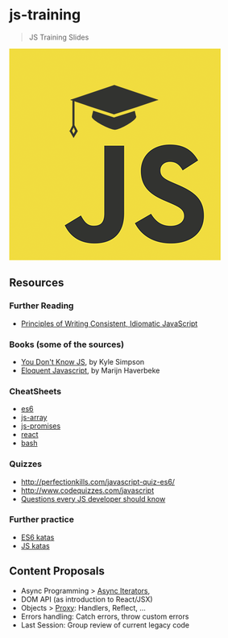 # js-training

> JS Training Slides

![Logo](./src/slideshow/images/logo.png)

## Resources

### Further Reading

* [Principles of Writing Consistent, Idiomatic JavaScript](https://github.com/rwaldron/idiomatic.js)

### Books (some of the sources)
* [You Don't Know JS](https://github.com/getify/You-Dont-Know-JS), by Kyle Simpson
* [Eloquent Javascript](http://eloquentjavascript.net/1st_edition/), by Marijn Haverbeke

### CheatSheets
* [es6](https://devhints.io/es6)
* [js-array](https://devhints.io/js-array)
* [js-promises](https://devhints.io/promise)
* [react](https://devhints.io/react)
* [bash](https://devhints.io/bash)

### Quizzes
* http://perfectionkills.com/javascript-quiz-es6/
* http://www.codequizzes.com/javascript
* [Questions every JS developer should know](https://medium.com/javascript-scene/10-interview-questions-every-javascript-developer-should-know-6fa6bdf5ad95)


### Further practice

* [ES6 katas](https://github.com/nothnk/es6katas)
* [JS katas](https://github.com/pedrovgs/JavaScriptKatas)

## Content Proposals

* Async Programming > [Async Iterators](http://2ality.com/2016/10/asynchronous-iteration.html#for-await-of), 
* DOM API (as introduction to React/JSX)
*  Objects > [Proxy](https://developer.mozilla.org/en-US/docs/Web/JavaScript/Reference/Global_Objects/Proxy): Handlers, Reflect, ...
* Errors handling: Catch errors, throw custom errors
* Last Session: Group review of current legacy code
